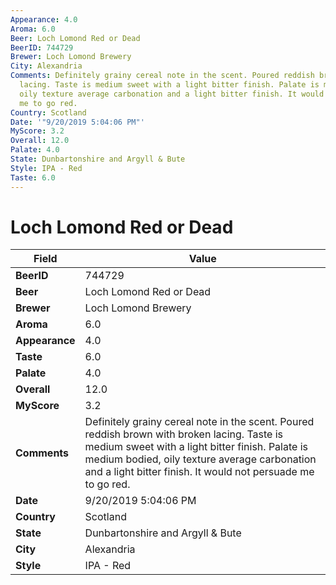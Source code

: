 ```yaml
---
Appearance: 4.0
Aroma: 6.0
Beer: Loch Lomond Red or Dead
BeerID: 744729
Brewer: Loch Lomond Brewery
City: Alexandria
Comments: Definitely grainy cereal note in the scent. Poured reddish brown with broken
  lacing. Taste is medium sweet with a light bitter finish. Palate is medium bodied,
  oily texture average carbonation and a light bitter finish. It would not persuade
  me to go red.
Country: Scotland
Date: '"9/20/2019 5:04:06 PM"'
MyScore: 3.2
Overall: 12.0
Palate: 4.0
State: Dunbartonshire and Argyll & Bute
Style: IPA - Red
Taste: 6.0
---
```


# Loch Lomond Red or Dead

| Field         | Value |
|---------------|-------|
| **BeerID** | 744729 |
| **Beer** | Loch Lomond Red or Dead |
| **Brewer** | Loch Lomond Brewery |
| **Aroma** | 6.0 |
| **Appearance** | 4.0 |
| **Taste** | 6.0 |
| **Palate** | 4.0 |
| **Overall** | 12.0 |
| **MyScore** | 3.2 |
| **Comments** | Definitely grainy cereal note in the scent. Poured reddish brown with broken lacing. Taste is medium sweet with a light bitter finish. Palate is medium bodied, oily texture average carbonation and a light bitter finish. It would not persuade me to go red. |
| **Date** | 9/20/2019 5:04:06 PM |
| **Country** | Scotland |
| **State** | Dunbartonshire and Argyll & Bute |
| **City** | Alexandria |
| **Style** | IPA - Red |
